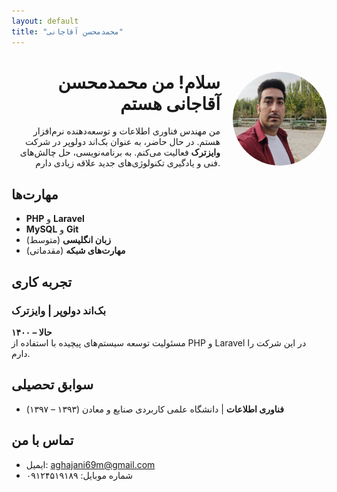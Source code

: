 ```yaml
---
layout: default
title: "محمدمحسن آقاجانی"
---
```


<div style="text-align: right;">
    <img src="assets/profile-pic.jpg" alt="محمدمحسن آقاجانی" style="width: 150px; height: 150px; border-radius: 50%; float: right; margin-left: 20px;"/>
    <h1>سلام! من محمدمحسن آقاجانی هستم</h1>
    <p>من مهندس فناوری اطلاعات و توسعه‌دهنده نرم‌افزار هستم. در حال حاضر، به عنوان بک‌اند دولوپر در شرکت <strong>وایزترک</strong> فعالیت می‌کنم. به برنامه‌نویسی، حل چالش‌های فنی و یادگیری تکنولوژی‌های جدید علاقه زیادی دارم.</p>
</div>

## مهارت‌ها
- **PHP** و **Laravel**
- **MySQL** و **Git**
- **زبان انگلیسی** (متوسط)
- **مهارت‌های شبکه** (مقدماتی)

## تجربه کاری
### بک‌اند دولوپر | وایزترک
**۱۴۰۰ – حالا**  
مسئولیت توسعه سیستم‌های پیچیده با استفاده از PHP و Laravel در این شرکت را دارم.

## سوابق تحصیلی
- **فناوری اطلاعات** | دانشگاه علمی کاربردی صنایع و معادن (۱۳۹۳ – ۱۳۹۷)

## تماس با من
- ایمیل: [aghajani69m@gmail.com](mailto:aghajani69m@gmail.com)
- شماره موبایل: ۰۹۱۲۴۵۱۹۱۸۹
